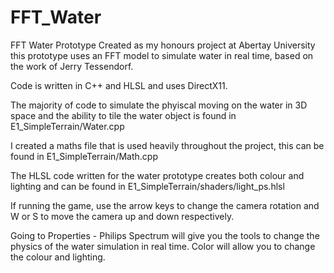 # FFT_Water
FFT Water Prototype
Created as my honours project at Abertay University this prototype uses an FFT model to simulate water
in real time, based on the work of Jerry Tessendorf.

Code is written in C++ and HLSL and uses DirectX11.

The majority of code to simulate the phyiscal moving on the water in 3D space and the ability to tile
the water object is found in E1_SimpleTerrain/Water.cpp

I created a maths file that is used heavily throughout the project, this can be found in E1_SimpleTerrain/Math.cpp

The HLSL code written for the water prototype creates both colour and lighting and can be found
in E1_SimpleTerrain/shaders/light_ps.hlsl

If running the game, use the arrow keys to change the camera rotation and W or S to move the camera
up and down respectively. 

Going to Properties - Philips Spectrum will give you the tools to change the physics of the water
simulation in real time. Color will allow you to change the colour and lighting.